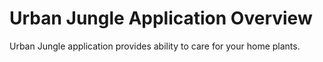 # Urban Jungle Application Overview

Urban Jungle application provides ability to care for your home plants. 